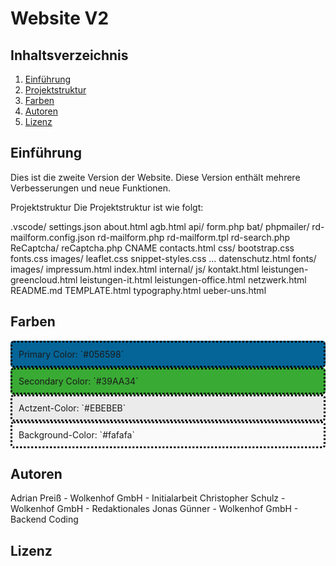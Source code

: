 # Website V2

## Inhaltsverzeichnis
1. [Einführung](#einführung)
2. [Projektstruktur](#projektstruktur)
3. [Farben](#farben)
4. [Autoren](#autoren)
5. [Lizenz](#lizenz)

## Einführung
Dies ist die zweite Version der Website. Diese Version enthält mehrere Verbesserungen und neue Funktionen.

Projektstruktur
Die Projektstruktur ist wie folgt:

.vscode/
    settings.json
about.html
agb.html
api/
    form.php
bat/
    phpmailer/
    rd-mailform.config.json
    rd-mailform.php
    rd-mailform.tpl
    rd-search.php
    ReCaptcha/
    reCaptcha.php
CNAME
contacts.html
css/
    bootstrap.css
    fonts.css
    images/
    leaflet.css
    snippet-styles.css
    ...
datenschutz.html
fonts/
images/
impressum.html
index.html
internal/
js/
kontakt.html
leistungen-greencloud.html
leistungen-it.html
leistungen-office.html
netzwerk.html
README.md
TEMPLATE.html
typography.html
ueber-uns.html

## Farben

<div style="background-color: #056598; padding: 10px; border-radius: 5px; border-color: #000000; border-style: dotted;">
		Primary Color: `#056598`
    </div>
<div style="background-color: #39AA34; padding: 10px; border-radius: 5px; border-color: #000000; border-style: dotted;">
		Secondary Color: `#39AA34`
    </div>
<div style="background-color: #EBEBEB; padding: 10px; border-radius: 5px; border-color: #000000; border-style: dotted;">
		Actzent-Color: `#EBEBEB`
    </div>
<div style="background-color: #fafafa; padding: 10px; border-radius: 5px; border-color: #000000; border-style: dotted;">
		Background-Color: `#fafafa`
    </div>

## Autoren
Adrian Preiß - Wolkenhof GmbH - Initialarbeit
Christopher Schulz - Wolkenhof GmbH - Redaktionales
Jonas Günner - Wolkenhof GmbH - Backend Coding

## Lizenz